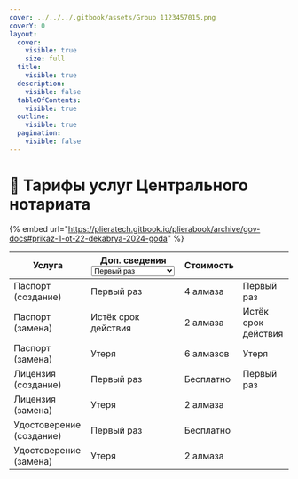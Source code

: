 ```yaml
---
cover: ../../../.gitbook/assets/Group 1123457015.png
coverY: 0
layout:
  cover:
    visible: true
    size: full
  title:
    visible: true
  description:
    visible: false
  tableOfContents:
    visible: true
  outline:
    visible: true
  pagination:
    visible: false
---
```


# 🪪 Тарифы услуг Центрального нотариата

{% embed url="https://plieratech.gitbook.io/plierabook/archive/gov-docs#prikaz-1-ot-22-dekabrya-2024-goda" %}

<table><thead><tr><th>Услуга</th><th>Доп. сведения<select><option value="qixZzTy8tLBd" label="Первый раз" color="blue"></option><option value="T34EsUFMjaz8" label="Истёк срок действия" color="blue"></option><option value="noTPkslKxLn3" label="Утеря" color="blue"></option></select></th><th>Стоимость</th><th data-hidden></th></tr></thead><tbody><tr><td>Паспорт (создание)</td><td><span data-option="qixZzTy8tLBd">Первый раз</span></td><td>4 алмаза</td><td>Первый раз</td></tr><tr><td>Паспорт (замена)</td><td><span data-option="T34EsUFMjaz8">Истёк срок действия</span></td><td>2 алмаза</td><td>Истёк срок действия</td></tr><tr><td>Паспорт (замена)</td><td><span data-option="noTPkslKxLn3">Утеря</span></td><td>6 алмазов</td><td>Утеря</td></tr><tr><td>Лицензия (создание)</td><td><span data-option="qixZzTy8tLBd">Первый раз</span></td><td>Бесплатно</td><td>Первый раз</td></tr><tr><td>Лицензия (замена)</td><td><span data-option="noTPkslKxLn3">Утеря</span></td><td>2 алмаза</td><td></td></tr><tr><td>Удостоверение (создание)</td><td><span data-option="qixZzTy8tLBd">Первый раз</span></td><td>Бесплатно</td><td></td></tr><tr><td>Удостоверение (замена)</td><td><span data-option="noTPkslKxLn3">Утеря</span></td><td>2 алмаза</td><td></td></tr></tbody></table>
